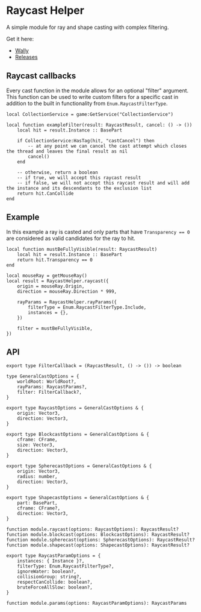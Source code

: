 # Raycast Helper

A simple module for ray and shape casting with complex filtering.

Get it here:

* [Wally](https://wally.run/package/egomoose/raycast-helper)
* [Releases](https://github.com/EgoMoose/raycast-helper/releases)

## Raycast callbacks

Every cast function in the module allows for an optional "filter" argument. This function can be used to write custom filters for a specific cast in addition to the built in functionality from `Enum.RaycastFilterType`.

```Luau
local CollectionService = game:GetService("CollectionService")

local function exampleFilter(result: RaycastResult, cancel: () -> ())
	local hit = result.Instance :: BasePart

	if CollectionService:HasTag(hit, "castCancel") then
		-- at any point we can cancel the cast attempt which closes the thread and leaves the final result as nil
		cancel()
	end

	-- otherwise, return a boolean
	-- if true, we will accept this raycast result
	-- if false, we will not accept this raycast result and will add the instance and its descendants to the exclusion list
	return hit.CanCollide
end
```

## Example

In this example a ray is casted and only parts that have `Transparency == 0` are considered as valid candidates for the ray to hit.

```Luau
local function mustBeFullyVisible(result: RaycastResult)
	local hit = result.Instance :: BasePart
	return hit.Transparency == 0
end

local mouseRay = getMouseRay()
local result = RaycastHelper.raycast({
	origin = mouseRay.Origin,
	direction = mouseRay.Direction * 999,

	rayParams = RaycastHelper.rayParams({
		filterType = Enum.RaycastFilterType.Include,
		instances = {},
	})

	filter = mustBeFullyVisible,
})
```

## API

```Luau
export type FilterCallback = (RaycastResult, () -> ()) -> boolean

type GeneralCastOptions = {
	worldRoot: WorldRoot?,
	rayParams: RaycastParams?,
	filter: FilterCallback?,
}

export type RaycastOptions = GeneralCastOptions & {
	origin: Vector3,
	direction: Vector3,
}

export type BlockcastOptions = GeneralCastOptions & {
	cframe: CFrame,
	size: Vector3,
	direction: Vector3,
}

export type SpherecastOptions = GeneralCastOptions & {
	origin: Vector3,
	radius: number,
	direction: Vector3,
}

export type ShapecastOptions = GeneralCastOptions & {
	part: BasePart,
	cframe: CFrame?,
	direction: Vector3,
}

function module.raycast(options: RaycastOptions): RaycastResult?
function module.blockcast(options: BlockcastOptions): RaycastResult?
function module.spherecast(options: SpherecastOptions): RaycastResult?
function module.shapecast(options: ShapecastOptions): RaycastResult?

export type RaycastParamOptions = {
	instances: { Instance }?,
	filterType: Enum.RaycastFilterType?,
	ignoreWater: boolean?,
	collisionGroup: string?,
	respectCanCollide: boolean?,
	bruteForceAllSlow: boolean?,
}

function module.params(options: RaycastParamOptions): RaycastParams
```
